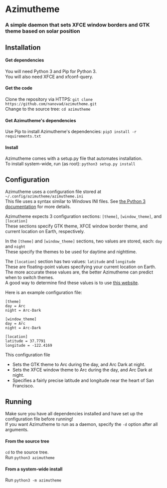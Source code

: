 # Azimutheme
### A simple daemon that sets XFCE window borders and GTK theme based on solar position

## Installation
#### Get dependencies
You will need Python 3 and Pip for Python 3.  
You will also need XFCE and xfconf-query.
#### Get the code
Clone the repository via HTTPS: `git clone https://github.com/nanovad/azimutheme.git`  
Change to the source tree: `cd azimutheme`
#### Get Azimutheme's dependencies
Use Pip to install Azimutheme's dependencies: `pip3 install -r requirements.txt`
#### Install
Azimutheme comes with a setup.py file that automates installation.  
To install system-wide, run (as root): `python3 setup.py install`
## Configuration
Azimutheme uses a configuration file stored at `~/.config/azimutheme/azimutheme.ini`  
This file uses a syntax similar to Windows INI files.
See [the Python 3 documentation](https://docs.python.org/3/library/configparser.html?highlight=configparser#module-configparser) for more details.

Azimutheme expects 3 configuration sections: `[theme]`, `[window_theme]`, and `[location]`  
These sections specify GTK theme, XFCE window border theme, and current location on Earth, respectively.

In the `[theme]` and `[window_theme]` sections, two values are stored, each: `day` and `night`  
These specify the themes to be used for daytime and nighttime.

The `[location]` section has two values: `latitude` and `longitude`  
These are floating-point values specifying your current location on Earth.  
The more accurate these values are, the better Azimutheme can predict when to switch themes.  
A good way to determine find these values is to use [this website](http://www.latlong.net).

Here is an example configuration file:

```
[theme]
day = Arc
night = Arc-Dark

[window_theme]
day = Arc
night = Arc-Dark

[location]
latitude = 37.7791
longitude = -122.4169
```  
This configuration file  
*  Sets the GTK theme to Arc during the day, and Arc Dark at night.  
*  Sets the XFCE window theme to Arc during the day, and Arc Dark at night.  
*  Specifies a fairly precise latitude and longitude near the heart of San Francisco.

## Running
Make sure you have all dependencies installed and have set up the configuration file before running!  
If you want Azimutheme to run as a daemon, specify the `-d` option after all arguments.
#### From the source tree
`cd` to the source tree.  
Run `python3 azimutheme`
#### From a system-wide install
Run `python3 -m azimutheme`
